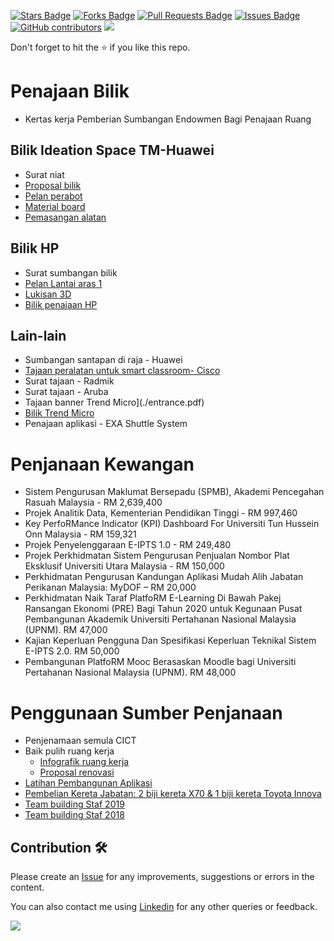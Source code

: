<a href="https://github.com/drshahizan/research-material/stargazers"><img src="https://img.shields.io/github/stars/drshahizan/research-material" alt="Stars Badge"/></a>
<a href="https://github.com/drshahizan/research-material/network/members"><img src="https://img.shields.io/github/forks/drshahizan/research-material" alt="Forks Badge"/></a>
<a href="https://github.com/drshahizan/research-material/pulls"><img src="https://img.shields.io/github/issues-pr/drshahizan/research-material" alt="Pull Requests Badge"/></a>
<a href="https://github.com/drshahizan/research-material/issues"><img src="https://img.shields.io/github/issues/drshahizan/research-material" alt="Issues Badge"/></a>
<a href="https://github.com/drshahizan/research-material/graphs/contributors"><img alt="GitHub contributors" src="https://img.shields.io/github/contributors/drshahizan/research-material?color=2b9348"></a>
![](https://visitor-badge.glitch.me/badge?page_id=drshahizan/research-material)

Don't forget to hit the :star: if you like this repo.

# Penajaan Bilik
- Kertas kerja Pemberian Sumbangan Endowmen Bagi Penajaan Ruang
 
## Bilik Ideation Space TM-Huawei
- Surat niat
- [Proposal bilik](./IdeationSpace_UTM.pdf)
- [Pelan perabot](./3d%20drawing.pdf)
- [Material board](./MATERIAL%20BOARD%20TM.pdf)
- [Pemasangan alatan](./Bilik%20Penajaan%20TM.pdf)

## Bilik HP
- Surat sumbangan bilik
- [Pelan Lantai aras 1](./new%20plan.pdf)
- [Lukisan 3D](./HP%20%40%20JB_R1B.pdf)
- [Bilik penajaan HP](./Bilik%20Penajaan%20HP.pdf)

## Lain-lain
- Sumbangan santapan di raja - Huawei
- [Tajaan peralatan untuk smart classroom- Cisco](Smart%20Classroom-UTM-Cisco.pdf)
- Surat tajaan - Radmik
- Surat tajaan - Aruba
- Tajaan banner Trend Micro](./entrance.pdf)
- [Bilik Trend Micro](./Bilik%20Trend%20Micro.pdf)
- Penajaan aplikasi - EXA Shuttle System

# Penjanaan Kewangan
- Sistem Pengurusan Maklumat Bersepadu (SPMB), Akademi Pencegahan Rasuah Malaysia - RM 2,639,400
- Projek Analitik Data, Kementerian Pendidikan Tinggi - RM 997,460	
- Key PerfoRMance Indicator (KPI) Dashboard  For Universiti Tun Hussein Onn Malaysia - RM 159,321
- Projek Penyelenggaraan E-IPTS 1.0 - RM 249,480
- Projek Perkhidmatan Sistem Pengurusan Penjualan Nombor Plat Eksklusif Universiti Utara Malaysia - RM 150,000
- Perkhidmatan Pengurusan Kandungan Aplikasi Mudah Alih Jabatan Perikanan Malaysia: MyDOF – RM 20,000
- Perkhidmatan Naik Taraf PlatfoRM E-Learning Di Bawah Pakej Ransangan Ekonomi (PRE) Bagi Tahun 2020 untuk Kegunaan Pusat Pembangunan Akademik Universiti Pertahanan Nasional Malaysia (UPNM). RM 47,000
- Kajian Keperluan Pengguna Dan Spesifikasi Keperluan Teknikal Sistem E-IPTS 2.0. RM 50,000
- Pembangunan PlatfoRM Mooc Berasaskan Moodle bagi Universiti Pertahanan Nasional Malaysia (UPNM). RM 48,000

# Penggunaan Sumber Penjanaan
- Penjenamaan semula CICT
- Baik pulih ruang kerja
  - [Infografik ruang kerja](./Inforgraphic%20DDA%202020.pdf)
  - [Proposal renovasi](./RENOVATION%20PROPOSAL%20CICT%20UTM.pdf)
- [Latihan Pembangunan Aplikasi](./UTMSmart%20Slide%20Completed.pptx)
- [Pembelian Kereta Jabatan: 2 biji kereta X70 & 1 biji kereta Toyota Innova](./Kereta%20X70.jpeg)
- [Team building Staf 2019](https://people.utm.my/harliza/2019/12/30/team-building-2019/)
- [Team building Staf 2018](https://people.utm.my/njannah/2018/team-building-cict-2018)

## Contribution 🛠️
Please create an [Issue](https://github.com/drshahizan/research-material/issues) for any improvements, suggestions or errors in the content.

You can also contact me using [Linkedin](https://www.linkedin.com/in/drshahizan/) for any other queries or feedback.

![](https://visitor-badge.glitch.me/badge?page_id=drshahizan)
